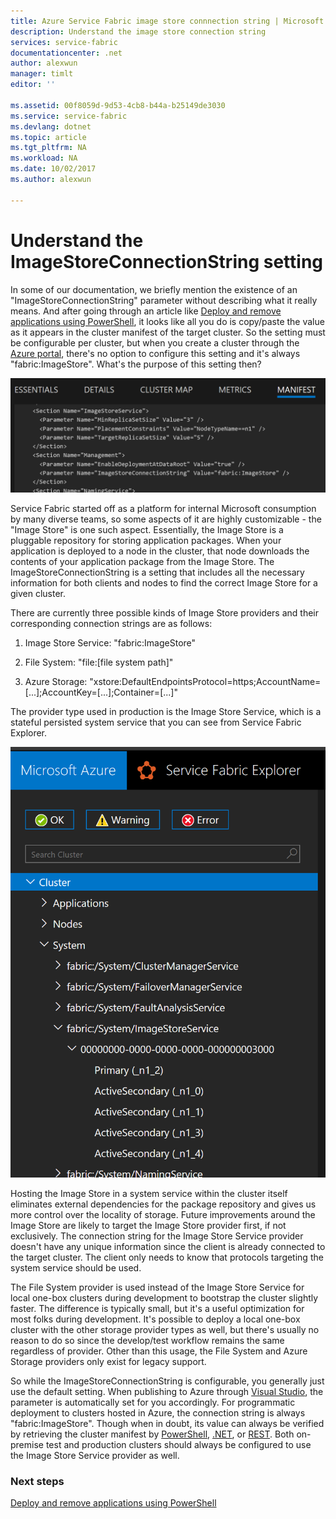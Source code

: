 ```yaml
---
title: Azure Service Fabric image store connnection string | Microsoft Docs
description: Understand the image store connection string
services: service-fabric
documentationcenter: .net
author: alexwun
manager: timlt
editor: ''

ms.assetid: 00f8059d-9d53-4cb8-b44a-b25149de3030
ms.service: service-fabric
ms.devlang: dotnet
ms.topic: article
ms.tgt_pltfrm: NA
ms.workload: NA
ms.date: 10/02/2017
ms.author: alexwun

---
```

# Understand the ImageStoreConnectionString setting

In some of our documentation, we briefly mention the existence of an "ImageStoreConnectionString" parameter without describing what it really means. And after going through an article like [Deploy and remove applications using PowerShell][10], it looks like all you do is copy/paste the value as it appears in the cluster manifest of the target cluster. So the setting must be configurable per cluster, but when you create a cluster through the [Azure portal][11], there's no option to configure this setting and it's always "fabric:ImageStore". What's the purpose of this setting then?

![Cluster Manifest][img_cm]

Service Fabric started off as a platform for internal Microsoft consumption by many diverse teams, so some aspects of it are highly customizable - the "Image Store" is one such aspect. Essentially, the Image Store is a pluggable repository for storing application packages. When your application is deployed to a node in the cluster, that node downloads the contents of your application package from the Image Store. The ImageStoreConnectionString is a setting that includes all the necessary information for both clients and nodes to find the correct Image Store for a given cluster.

There are currently three possible kinds of Image Store providers and their corresponding connection strings are as follows:

1. Image Store Service: "fabric:ImageStore"

2. File System: "file:[file system path]"

3. Azure Storage: "xstore:DefaultEndpointsProtocol=https;AccountName=[...];AccountKey=[...];Container=[...]"

The provider type used in production is the Image Store Service, which is a stateful persisted system service that you can see from Service Fabric Explorer. 

![Image Store Service][img_is]

Hosting the Image Store in a system service within the cluster itself eliminates external dependencies for the package repository and gives us more control over the locality of storage. Future improvements around the Image Store are likely to target the Image Store provider first, if not exclusively. The connection string for the Image Store Service provider doesn't have any unique information since the client is already connected to the target cluster. The client only needs to know that protocols targeting the system service should be used.

The File System provider is used instead of the Image Store Service for local one-box clusters during development to bootstrap the cluster slightly faster. The difference is typically small, but it's a useful optimization for most folks during development. It's possible to deploy a local one-box cluster with the other storage provider types as well, but there's usually no reason to do so since the develop/test workflow remains the same regardless of provider. Other than this usage, the File System and Azure Storage providers only exist for legacy support.

So while the ImageStoreConnectionString is configurable, you generally just use the default setting. When publishing to Azure through [Visual Studio][12], the parameter is automatically set for you accordingly. For programmatic deployment to clusters hosted in Azure, the connection string is always "fabric:ImageStore". Though when in doubt, its value can always be verified by retrieving the cluster manifest by [PowerShell](https://docs.microsoft.com/powershell/servicefabric/vlatest/get-servicefabricclustermanifest), [.NET](https://msdn.microsoft.com/library/azure/mt161375.aspx), or [REST](https://docs.microsoft.com/rest/api/servicefabric/get-a-cluster-manifest). Both on-premise test and production clusters should always be configured to use the Image Store Service provider as well.

### Next steps
[Deploy and remove applications using PowerShell][10]

<!--Image references-->
[img_is]: ./media/service-fabric-image-store-connection-string/image_store_service.png
[img_cm]: ./media/service-fabric-image-store-connection-string/cluster_manifest.png

[10]: service-fabric-deploy-remove-applications.md
[11]: service-fabric-cluster-creation-via-portal.md
[12]: service-fabric-publish-app-remote-cluster.md
